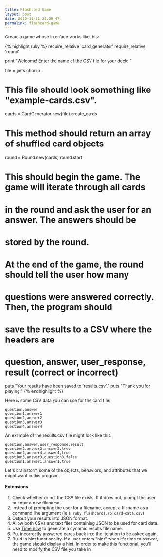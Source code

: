 ```yaml
---
title: Flashcard Game
layout: post
date: 2015-11-21 23:59:47
permalink: flashcard-game
---
```


Create a game whose interface works like this:

{% highlight ruby %}
require_relative 'card_generator'
require_relative 'round'

print "Welcome! Enter the name of the CSV file for your deck: "

file = gets.chomp
# This file should look something like "example-cards.csv".

cards = CardGenerator.new(file).create_cards
# This method should return an array of shuffled card objects

round = Round.new(cards)
round.start
# This should begin the game. The game will iterate through all cards 
# in the round and ask the user for an answer. The answers should be
# stored by the round.

# At the end of the game, the round should tell the user how many
# questions were answered correctly. Then, the program should
# save the results to a CSV where the headers are 
# question, answer, user_response, result (correct or incorrect)

puts "Your results have been saved to 'results.csv'."
puts "Thank you for playing!"
{% endhighlight %}

Here is some CSV data you can use for the card file:

```
question,answer
question1,answer1
question2,answer2
question3,answer3
question4,answer4
```

An example of the results.csv file might look like this:

```
question,answer,user_response,result
question2,answer2,answer2,true
question4,answer4,answer4,true
question3,answer3,question3,false
question1,answer1,answer1,true
```

Let's brainstorm some of the objects, behaviors, and attributes that we might want in this program. 

#### Extensions

1. Check whether or not the CSV file exists. If it does not, prompt the user to enter a new filename.
1. Instead of prompting the user for a filename, accept a filename as a command line argument (ie `$ ruby flashcards.rb card-data.csv`)
1. Output your results into JSON format. 
1. Allow both CSVs and text files containing JSON to be used for card data.
1. Use [Time.now](http://ruby-doc.org/core-2.2.3/Time.html#method-c-now) to generate a dynamic results file name.
1. Put incorrectly answered cards back into the iteration to be asked again.
1. Build in hint functionality. If a user enters "hint" when it's time to answer, the game should display a hint. In order to make this functional, you'll need to modify the CSV file you take in. 